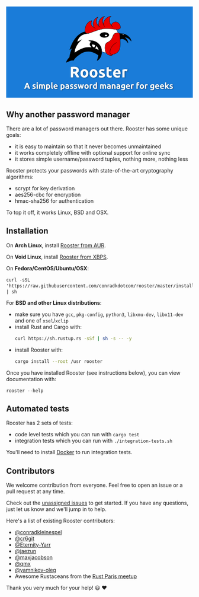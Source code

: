 ![Rooster Banner](rooster-banner.png)

## Why another password manager

There are a lot of password managers out there. Rooster has some unique goals:

- it is easy to maintain so that it never becomes unmaintained
- it works completely offline with optional support for online sync
- it stores simple username/password tuples, nothing more, nothing less

Rooster protects your passwords with state-of-the-art cryptography algorithms:

- scrypt for key derivation
- aes256-cbc for encryption
- hmac-sha256 for authentication

To top it off, it works Linux, BSD and OSX.

## Installation

On **Arch Linux**, install [Rooster from AUR](https://aur.archlinux.org/packages/rooster).

On **Void Linux**, install [Rooster from XBPS](https://github.com/voidlinux/void-packages/blob/master/srcpkgs/rooster/template). 

On **Fedora/CentOS/Ubuntu/OSX**:

```shell
curl -sSL 'https://raw.githubusercontent.com/conradkdotcom/rooster/master/install.sh' | sh
```

For **BSD and other Linux distributions**:

- make sure you have `gcc`, `pkg-config`, `python3`, `libxmu-dev`, `libx11-dev` and one of `xsel`/`xclip`
- install Rust and Cargo with:
    ```bash
    curl https://sh.rustup.rs -sSf | sh -s -- -y
    ```
- install Rooster with:
    ```bash
    cargo install --root /usr rooster
    ```

Once you have installed Rooster (see instructions below), you can view documentation with:

```shell
rooster --help
```

## Automated tests

Rooster has 2 sets of tests:

- code level tests which you can run with `cargo test`
- integration tests which you can run with `./integration-tests.sh`

You'll need to install [Docker](https://www.docker.com/) to run integration tests.

## Contributors

We welcome contribution from everyone. Feel free to open an issue or a pull request at any time.

Check out the [unassigned issues](https://github.com/conradkdotcom/rooster/issues?q=is%3Aissue+is%3Aopen+label%3Aunassigned) to get started. If you have any questions, just let us know and we'll jump in to help.

Here's a list of existing Rooster contributors:

- [@conradkleinespel](https://github.com/conradkleinespel)
- [@cr6git](https://github.com/cr6git)
- [@Eternity-Yarr](https://github.com/Eternity-Yarr)
- [@jaezun](https://github.com/jaezun)
- [@maxjacobson](https://github.com/maxjacobson)
- [@qmx](https://github.com/qmx)
- [@yamnikov-oleg](https://github.com/yamnikov-oleg)
- Awesome Rustaceans from the [Rust Paris meetup](http://www.meetup.com/Rust-Paris/)

Thank you very much for your help!  :smiley:  :heart:

